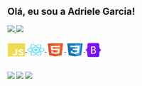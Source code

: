 ## Olá, eu sou a Adriele Garcia! 
<div align="start">
  <a href="https://github.com/gooddri">
  <img height="150em" src="https://github-readme-stats.vercel.app/api?username=gooddri&show_icons=true&theme=cobalt_all_commits=true&count_private=true"/>
  <img height="150em" src="https://github-readme-stats.vercel.app/api/top-langs/?username=gooddri&layout=compact&langs_count=7&theme=synthwave"/>
</div>
  
<div style="display: inline_block"><br>
  <img align="center" alt="Js" height="30"  width="40" src="https://raw.githubusercontent.com/devicons/devicon/master/icons/javascript/javascript-plain.svg">
  <img align="center" alt="React" height="30" width="40" src="https://raw.githubusercontent.com/devicons/devicon/master/icons/react/react-original.svg">
  <img align="center" alt="HTML" height="30" width="40" src="https://raw.githubusercontent.com/devicons/devicon/master/icons/html5/html5-original.svg">
  <img align="center" alt="Css" height="30" width="40" src="https://raw.githubusercontent.com/devicons/devicon/master/icons/css3/css3-original.svg">
  <img align="center" alt="Css" height="40" width="35" src="https://raw.githubusercontent.com/devicons/devicon/master/icons/bootstrap/bootstrap-original.svg">
 
 <img align="right" alt="" height="150" style="border-radius:50px;" src="">
</div>
  
  ##
    
 <div> 
  <a href="https://www.linkedin.com/in/adriele-garcia-ddri/" target="_blank"><img src="https://img.shields.io/badge/-LinkedIn-%230077B5?style=for-the-badge&logo=linkedin&logoColor=white" target="_blank"></a>
  <a href = "mailto:adrielegarcia101@gmail.com"><img src="https://img.shields.io/badge/-Gmail-%23333?style=for-the-badge&logo=gmail&logoColor=white" target="_blank"></a>
 <a href="https://www.instagram.com/ddri_garcia/" target="_blank"><img src="https://img.shields.io/badge/-Instagram-%23E4405F?style=for-the-badge&logo=instagram&logoColor=white" target="_blank"></a>
</div>
